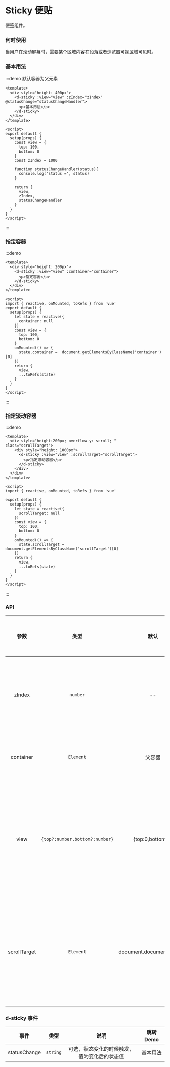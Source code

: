 # Sticky 便贴

便签组件。

### 何时使用

当用户在滚动屏幕时，需要某个区域内容在段落或者浏览器可视区域可见时。

### 基本用法

:::demo 默认容器为父元素

```vue
<template>
  <div style="height: 400px">
    <d-sticky :view="view" :zIndex="zIndex" @statusChange="statusChangeHandler">
      <p>基本用法</p>
    </d-sticky>
  </div>
</template>

<script>
export default {
  setup(props) {
    const view = {
      top: 100,
      bottom: 0
    }
    const zIndex = 1000

    function statusChangeHandler(status){
      console.log('status =', status)
    }

    return {
      view,
      zIndex,
      statusChangeHandler
    }
  }
}
</script>

```
:::

### 指定容器

:::demo 

```vue
<template>
  <div style="height: 200px">
    <d-sticky :view="view" :container="container">
      <p>指定容器</p>
    </d-sticky>
  </div>
</template>

<script>
import { reactive, onMounted, toRefs } from 'vue'
export default {
  setup(props) {
    let state = reactive({
      container: null
    })
    const view = {
      top: 100,
      bottom: 0
    }
    onMounted(() => {
      state.container =  document.getElementsByClassName('container')[0]
    })
    return {
      view,
      ...toRefs(state)
    }
  }
}
</script>
```
:::


### 指定滚动容器

:::demo

```vue
<template>
  <div style="height:200px; overflow-y: scroll; " class="scrollTarget">
    <div style="height: 1000px">
      <d-sticky :view="view" :scrollTarget="scrollTarget">
        <p>指定滚动容器</p>
      </d-sticky>
    </div>
  </div>
</template>

<script>
import { reactive, onMounted, toRefs } from 'vue'

export default {
  setup(props) {
    let state = reactive({
      scrollTarget: null
    })
    const view = {
      top: 100,
      bottom: 0
    }
    onMounted(() => {
      state.scrollTarget =  document.getElementsByClassName('scrollTarget')[0]
    })
    return {
      view,
      ...toRefs(state)
    }
  }
}
</script>

```
:::


### API

|    参数     |   类型   |   默认    | 说明                     | 跳转 Demo                         | 全局配置项 |
| :---------: | :------: | :-------: | :----------------------- | --------------------------------- | --------- |
|    zIndex     | `number` |    --      | 可选，指定包裹层的 z-index，用于浮动的时候控制 z 轴的叠放  | [基本用法](#基本用法)             ||
|    container     | `Element` |  父容器   | 可选，触发的容器，可不同于父容器     | [指定容器](#指定容器)             ||
|    view     | `{top?:number,bottom?:number}` |  {top:0,bottom:0}   | 可选，用于可视区域的调整，比如顶部有固定位置的头部等，数值对应被遮挡的顶部或底部的高度    |  [基本用法](#基本用法)  ||
|    scrollTarget    | `Element` | document.documentElement | 可选，设置要发生滚动的容器，一般为滚动条所在容器，为主页面的滚动条时候可以不设置           | [指定滚动容器](#指定滚动容器)             ||


### d-sticky 事件

|    事件     |   类型  | 说明                     | 跳转 Demo |
| :---------: | :------: | :--------------------: | :---------: |
| statusChange |	`string` |	可选，状态变化的时候触发，值为变化后的状态值 |	[基本用法](#基本用法) |

